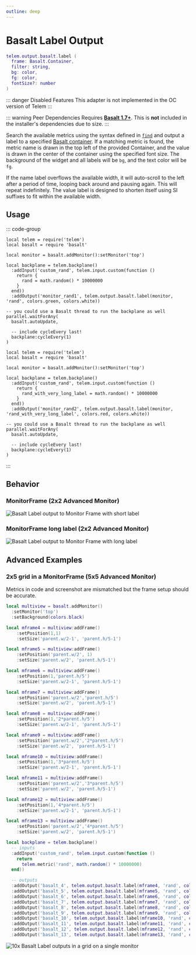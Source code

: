 ```yaml
---
outline: deep
---
```


# Basalt Label Output <Badge type="warning" text="beta" /> <RepoLink path="lib/output/basalt/LabelOutputAdapter.lua" />

```lua
telem.output.basalt.label (
  frame: Basalt.Container,
  filter: string,
  bg: color,
  fg: color,
  fontSize?: number
)
```

::: danger Disabled Features
This adapter is not implemented in the OC version of Telem
:::

::: warning Peer Dependencies
Requires **[Basalt 1.7+](https://basalt.madefor.cc/)**. This is **not** included in the installer's dependencies due to size.
:::

Search the available metrics using the syntax defined in [`find`](/reference/MetricCollection#find) and output a label to a specified [Basalt container](https://basalt.madefor.cc/#/objects/Container). If a matching metric is found, the metric name is drawn in the top left of the provided Container, and the value is drawn in the center of the container using the specified font size. The background of the widget and all labels will be `bg`, and the text color will be `fg`.

If the name label overflows the available width, it will auto-scroll to the left after a period of time, looping back around and pausing again. This will repeat indefinitely. The value label is designed to shorten itself using SI suffixes to fit within the available width.

<PropertiesTable
  :properties="[
    {
      name: 'frame',
      type: 'Basalt.Container',
      default: 'nil',
      description: 'Container to draw in. While any Container subtype should work, specify a Frame, BaseFrame, MonitorFrame, or Flexbox for best results.'
    },
    {
      name: 'filter',
      type: 'string',
      default: 'nil',
      description: 'Filter to match against Metric elements'
    },
    {
      name: 'bg',
      type: 'color',
      default: 'nil',
      description: 'Background color (colors.*)'
    },
    {
      name: 'fg',
      type: 'color',
      default: 'nil',
      description: 'Foreground color (colors.*)'
    },
    {
      name: 'fontSize',
      type: 'number',
      default: '2',
      description: 'Font size of metric value'
    }
  ]"
/>

## Usage

::: code-group
```lua{12} [MonitorFrame]
local telem = require('telem')
local basalt = require 'basalt'

local monitor = basalt.addMonitor():setMonitor('top')

local backplane = telem.backplane()
  :addInput('custom_rand', telem.input.custom(function ()
    return {
      rand = math.random() * 10000000
    }
  end))
  :addOutput('monitor_rand1', telem.output.basalt.label(monitor, 'rand', colors.green, colors.white))

-- you could use a Basalt thread to run the backplane as well
parallel.waitForAny(
  basalt.autoUpdate,
  
  -- include cycleEvery last!
  backplane:cycleEvery(1)
)
```
```lua{12} [MonitorFrame long label]
local telem = require('telem')
local basalt = require 'basalt'

local monitor = basalt.addMonitor():setMonitor('top')

local backplane = telem.backplane()
  :addInput('custom_rand', telem.input.custom(function ()
    return {
      rand_with_very_long_label = math.random() * 10000000
    }
  end))
  :addOutput('monitor_rand2', telem.output.basalt.label(monitor, 'rand_with_very_long_label', colors.red, colors.white))

-- you could use a Basalt thread to run the backplane as well
parallel.waitForAny(
  basalt.autoUpdate,
  
  -- include cycleEvery last!
  backplane:cycleEvery(1)
)
```
:::

## Behavior

### MonitorFrame (2x2 Advanced Monitor)

![Basalt Label output to Monitor Frame with short label](/assets/basalt-label-short.webp)

### MonitorFrame long label (2x2 Advanced Monitor)

![Basalt Label output to Monitor Frame with long label](/assets/basalt-label-long.webp)

## Advanced Examples

### 2x5 grid in a MonitorFrame (5x5 Advanced Monitor)

Metrics in code and screenshot are mismatched but the frame setup should be accurate.
    
```lua
local multiview = basalt.addMonitor()
  :setMonitor('top')
  :setBackground(colors.black)

local mframe4 = multiview:addFrame()
    :setPosition(1,1)
    :setSize('parent.w/2-1', 'parent.h/5-1')

local mframe5 = multiview:addFrame()
    :setPosition('parent.w/2', 1)
    :setSize('parent.w/2', 'parent.h/5-1')

local mframe6 = multiview:addFrame()
    :setPosition(1,'parent.h/5')
    :setSize('parent.w/2-1', 'parent.h/5-1')

local mframe7 = multiview:addFrame()
    :setPosition('parent.w/2','parent.h/5')
    :setSize('parent.w/2', 'parent.h/5-1')

local mframe8 = multiview:addFrame()
    :setPosition(1,'2*parent.h/5')
    :setSize('parent.w/2-1', 'parent.h/5-1')

local mframe9 = multiview:addFrame()
    :setPosition('parent.w/2','2*parent.h/5')
    :setSize('parent.w/2', 'parent.h/5-1')

local mframe10 = multiview:addFrame()
    :setPosition(1,'3*parent.h/5')
    :setSize('parent.w/2-1', 'parent.h/5-1')

local mframe11 = multiview:addFrame()
    :setPosition('parent.w/2','3*parent.h/5')
    :setSize('parent.w/2', 'parent.h/5-1')

local mframe12 = multiview:addFrame()
    :setPosition(1,'4*parent.h/5')
    :setSize('parent.w/2-1', 'parent.h/5-1')

local mframe13 = multiview:addFrame()
    :setPosition('parent.w/2','4*parent.h/5')
    :setSize('parent.w/2', 'parent.h/5-1')

local backplane = telem.backplane()
  -- inputs
  :addInput('custom_rand', telem.input.custom(function ()
    return
      telem.metric('rand', math.random() * 10000000)
  end))

  -- outputs
  :addOutput('basalt_4', telem.output.basalt.label(mframe4, 'rand', colors.black, colors.green))
  :addOutput('basalt_5', telem.output.basalt.label(mframe5, 'rand', colors.black, colors.red))
  :addOutput('basalt_6', telem.output.basalt.label(mframe6, 'rand', colors.black, colors.cyan))
  :addOutput('basalt_7', telem.output.basalt.label(mframe7, 'rand', colors.black, colors.white))
  :addOutput('basalt_8', telem.output.basalt.label(mframe8, 'rand', colors.black, colors.orange))
  :addOutput('basalt_9', telem.output.basalt.label(mframe9, 'rand', colors.black, colors.blue))
  :addOutput('basalt_10', telem.output.basalt.label(mframe10, 'rand', colors.black, colors.pink))
  :addOutput('basalt_11', telem.output.basalt.label(mframe11, 'rand', colors.black, colors.purple))
  :addOutput('basalt_12', telem.output.basalt.label(mframe12, 'rand', colors.black, colors.magenta))
  :addOutput('basalt_13', telem.output.basalt.label(mframe13, 'rand', colors.black, colors.lime))
```

![10x Basalt Label outputs in a grid on a single monitor](/assets/basalt-label-grid.png)